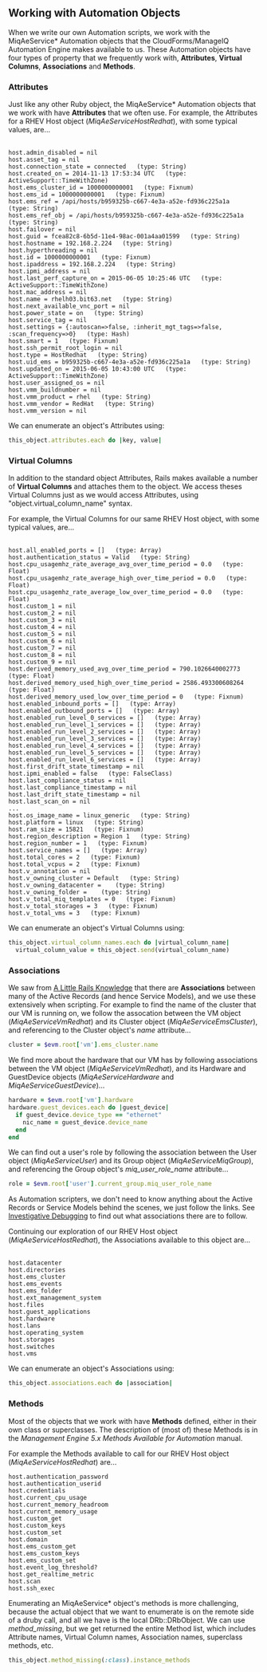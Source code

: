 ## Working with Automation Objects

When we write our own Automation scripts, we work with the MiqAeService\* Automation objects that the CloudForms/ManageIQ Automation Engine makes available to us. These Automation objects have four types of property that we frequently work with, **Attributes**, **Virtual Columns**, **Associations** and **Methods**.

### Attributes

Just like any other Ruby object, the MiqAeService\* Automation objects that we work with have **Attributes** that we often use. For example, the Attributes for a RHEV Host object (_MiqAeServiceHostRedhat_), with some typical values, are...
<br> <br>

```
host.admin_disabled = nil
host.asset_tag = nil
host.connection_state = connected   (type: String)
host.created_on = 2014-11-13 17:53:34 UTC   (type: ActiveSupport::TimeWithZone)
host.ems_cluster_id = 1000000000001   (type: Fixnum)
host.ems_id = 1000000000001   (type: Fixnum)
host.ems_ref = /api/hosts/b959325b-c667-4e3a-a52e-fd936c225a1a   (type: String)
host.ems_ref_obj = /api/hosts/b959325b-c667-4e3a-a52e-fd936c225a1a   (type: String)
host.failover = nil
host.guid = fcea82c8-6b5d-11e4-98ac-001a4aa01599   (type: String)
host.hostname = 192.168.2.224   (type: String)
host.hyperthreading = nil
host.id = 1000000000001   (type: Fixnum)
host.ipaddress = 192.168.2.224   (type: String)
host.ipmi_address = nil
host.last_perf_capture_on = 2015-06-05 10:25:46 UTC   (type: ActiveSupport::TimeWithZone)
host.mac_address = nil
host.name = rhelh03.bit63.net   (type: String)
host.next_available_vnc_port = nil
host.power_state = on   (type: String)
host.service_tag = nil
host.settings = {:autoscan=>false, :inherit_mgt_tags=>false, :scan_frequency=>0}   (type: Hash)
host.smart = 1   (type: Fixnum)
host.ssh_permit_root_login = nil
host.type = HostRedhat   (type: String)
host.uid_ems = b959325b-c667-4e3a-a52e-fd936c225a1a   (type: String)
host.updated_on = 2015-06-05 10:43:00 UTC   (type: ActiveSupport::TimeWithZone)
host.user_assigned_os = nil
host.vmm_buildnumber = nil
host.vmm_product = rhel   (type: String)
host.vmm_vendor = RedHat   (type: String)
host.vmm_version = nil
```

We can enumerate an object's Attributes using:

```ruby
this_object.attributes.each do |key, value|
```

### Virtual Columns

In addition to the standard object Attributes, Rails makes available a number of **Virtual Columns** and attaches them to the object. We access theses Virtual Columns just as we would access Attributes, using "object.virtual\_column\_name" syntax.

For example, the Virtual Columns for our same RHEV Host object, with some typical values, are...
<br> <br>

```
host.all_enabled_ports = []   (type: Array)
host.authentication_status = Valid   (type: String)
host.cpu_usagemhz_rate_average_avg_over_time_period = 0.0   (type: Float)
host.cpu_usagemhz_rate_average_high_over_time_period = 0.0   (type: Float)
host.cpu_usagemhz_rate_average_low_over_time_period = 0.0   (type: Float)
host.custom_1 = nil
host.custom_2 = nil
host.custom_3 = nil
host.custom_4 = nil
host.custom_5 = nil
host.custom_6 = nil
host.custom_7 = nil
host.custom_8 = nil
host.custom_9 = nil
host.derived_memory_used_avg_over_time_period = 790.1026640002773   (type: Float)
host.derived_memory_used_high_over_time_period = 2586.493300608264   (type: Float)
host.derived_memory_used_low_over_time_period = 0   (type: Fixnum)
host.enabled_inbound_ports = []   (type: Array)
host.enabled_outbound_ports = []   (type: Array)
host.enabled_run_level_0_services = []   (type: Array)
host.enabled_run_level_1_services = []   (type: Array)
host.enabled_run_level_2_services = []   (type: Array)
host.enabled_run_level_3_services = []   (type: Array)
host.enabled_run_level_4_services = []   (type: Array)
host.enabled_run_level_5_services = []   (type: Array)
host.enabled_run_level_6_services = []   (type: Array)
host.first_drift_state_timestamp = nil
host.ipmi_enabled = false   (type: FalseClass)
host.last_compliance_status = nil
host.last_compliance_timestamp = nil
host.last_drift_state_timestamp = nil
host.last_scan_on = nil
...
host.os_image_name = linux_generic   (type: String)
host.platform = linux   (type: String)
host.ram_size = 15821   (type: Fixnum)
host.region_description = Region 1   (type: String)
host.region_number = 1   (type: Fixnum)
host.service_names = []   (type: Array)
host.total_cores = 2   (type: Fixnum)
host.total_vcpus = 2   (type: Fixnum)
host.v_annotation = nil
host.v_owning_cluster = Default   (type: String)
host.v_owning_datacenter =    (type: String)
host.v_owning_folder =    (type: String)
host.v_total_miq_templates = 0   (type: Fixnum)
host.v_total_storages = 3   (type: Fixnum)
host.v_total_vms = 3   (type: Fixnum)
```

We can enumerate an object's Virtual Columns using:

```ruby
this_object.virtual_column_names.each do |virtual_column_name|
  virtual_column_value = this_object.send(virtual_column_name)
```

### Associations

We saw from [A Little Rails Knowledge](../chapter4/a_little_rails_knowledge.md) that there are **Associations** between many of the Active Records (and hence Service Models), and we use these extensively when scripting. For example to find the name of the cluster that our VM is running on, we follow the assocation between the VM object (_MiqAeServiceVmRedhat_) and its Cluster object (_MiqAeServiceEmsCluster_), and referencing to the Cluster object's _name_ attribute...

```ruby
cluster = $evm.root['vm'].ems_cluster.name
```

We find more about the hardware that our VM has by following associations between the VM object (_MiqAeServiceVmRedhat_), and its Hardware and GuestDevice objects (_MiqAeServiceHardware_ and _MiqAeServiceGuestDevice_)...

```ruby
hardware = $evm.root['vm'].hardware
hardware.guest_devices.each do |guest_device|
  if guest_device.device_type == "ethernet"
    nic_name = guest_device.device_name
  end
end
```

We can find out a user's role by following the association between the User object (_MiqAeServiceUser_) and its Group object (_MiqAeServiceMiqGroup_), and referencing the Group object's _miq\_user\_role\_name_ attribute...

```ruby
role = $evm.root['user'].current_group.miq_user_role_name
```

As Automation scripters, we don't need to know anything about the Active Records or Service Models behind the scenes, we just follow the links. See [Investigative Debugging](../chapter9/investigative_debugging.md) to find out what associations there are to follow.

Continuing our exploration of our RHEV Host object (_MiqAeServiceHostRedhat_), the Associations available to this object are...
<br> <br>

```
host.datacenter
host.directories
host.ems_cluster
host.ems_events
host.ems_folder
host.ext_management_system
host.files
host.guest_applications
host.hardware
host.lans
host.operating_system
host.storages
host.switches
host.vms
```

We can enumerate an object's Associations using:

```ruby
this_object.associations.each do |association|
```

### Methods

Most of the objects that we work with have **Methods** defined, either in their own class or superclasses. The description of (most of) these Methods is in the _Management Engine 5.x Methods Available for Automation_ manual.

For example the Methods available to call for our RHEV Host object (_MiqAeServiceHostRedhat_) are...

```
host.authentication_password
host.authentication_userid
host.credentials
host.current_cpu_usage
host.current_memory_headroom
host.current_memory_usage
host.custom_get
host.custom_keys
host.custom_set
host.domain
host.ems_custom_get
host.ems_custom_keys
host.ems_custom_set
host.event_log_threshold?
host.get_realtime_metric
host.scan
host.ssh_exec
```

Enumerating an MiqAeService* object's methods is more challenging, because the actual object that we want to enumerate is on the remote side of a druby call, and all we have is the local DRb::DRbObject. We can use _method\_missing_, but we get returned the entire Method list, which includes Attribute names, Virtual Column names, Association names, superclass methods, etc.

```ruby
this_object.method_missing(:class).instance_methods
```
